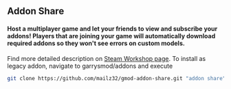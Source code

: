 ## Addon Share
#### Host a multiplayer game and let your friends to view and subscribe your addons! Players that are joining your game will automatically download required addons so they won't see errors on custom models.
Find more detailed description on [Steam Workshop page](http://steamcommunity.com/sharedfiles/filedetails/?id=973145750).
To install as legacy addon, navigate to garrysmod/addons and execute
```bash
git clone https://github.com/mailz32/gmod-addon-share.git "addon share"
```
